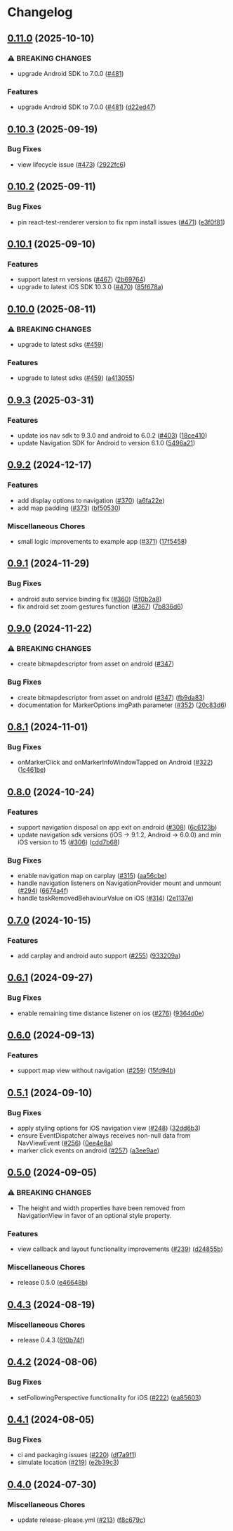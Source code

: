 # Changelog

## [0.11.0](https://github.com/googlemaps/react-native-navigation-sdk/compare/v0.10.3...v0.11.0) (2025-10-10)


### ⚠ BREAKING CHANGES

* upgrade Android SDK to 7.0.0 ([#481](https://github.com/googlemaps/react-native-navigation-sdk/issues/481))

### Features

* upgrade Android SDK to 7.0.0 ([#481](https://github.com/googlemaps/react-native-navigation-sdk/issues/481)) ([d22ed47](https://github.com/googlemaps/react-native-navigation-sdk/commit/d22ed4726c86672e16c542d50078fc03d97bb508))

## [0.10.3](https://github.com/googlemaps/react-native-navigation-sdk/compare/v0.10.2...v0.10.3) (2025-09-19)


### Bug Fixes

* view lifecycle issue ([#473](https://github.com/googlemaps/react-native-navigation-sdk/issues/473)) ([2922fc6](https://github.com/googlemaps/react-native-navigation-sdk/commit/2922fc644b6847526bc9661f425a25b019d1d523))

## [0.10.2](https://github.com/googlemaps/react-native-navigation-sdk/compare/v0.10.1...v0.10.2) (2025-09-11)


### Bug Fixes

* pin react-test-renderer version to fix npm install issues ([#471](https://github.com/googlemaps/react-native-navigation-sdk/issues/471)) ([e3f0f81](https://github.com/googlemaps/react-native-navigation-sdk/commit/e3f0f81f632eb9b3c5ceb374abbc2ae7dc2382a5))

## [0.10.1](https://github.com/googlemaps/react-native-navigation-sdk/compare/v0.10.0...v0.10.1) (2025-09-10)


### Features

* support latest rn versions ([#467](https://github.com/googlemaps/react-native-navigation-sdk/issues/467)) ([2b69764](https://github.com/googlemaps/react-native-navigation-sdk/commit/2b69764462c97a34ec14228410c4de7e189d2ee3))
* upgrade to latest iOS SDK 10.3.0 ([#470](https://github.com/googlemaps/react-native-navigation-sdk/issues/470)) ([85f678a](https://github.com/googlemaps/react-native-navigation-sdk/commit/85f678abd858e1e6f5fd1cb0f1d3fb54dd36d13b))

## [0.10.0](https://github.com/googlemaps/react-native-navigation-sdk/compare/v0.9.3...v0.10.0) (2025-08-11)


### ⚠ BREAKING CHANGES

* upgrade to latest sdks ([#459](https://github.com/googlemaps/react-native-navigation-sdk/issues/459))

### Features

* upgrade to latest sdks ([#459](https://github.com/googlemaps/react-native-navigation-sdk/issues/459)) ([a413055](https://github.com/googlemaps/react-native-navigation-sdk/commit/a413055af5ac52a6d122756fc278d6d7d6354764))

## [0.9.3](https://github.com/googlemaps/react-native-navigation-sdk/compare/v0.9.2...v0.9.3) (2025-03-31)


### Features

* update ios nav sdk to 9.3.0 and android to 6.0.2 ([#403](https://github.com/googlemaps/react-native-navigation-sdk/issues/403)) ([18ce410](https://github.com/googlemaps/react-native-navigation-sdk/commit/18ce410f32738fb233c89658810aecd5e17b0be9))
* update Navigation SDK for Android to version 6.1.0 ([5496a21](https://github.com/googlemaps/react-native-navigation-sdk/commit/5496a21e43f1c2e456234ef25d1a2c7694e815d3))

## [0.9.2](https://github.com/googlemaps/react-native-navigation-sdk/compare/v0.9.1...v0.9.2) (2024-12-17)


### Features

* add display options to navigation ([#370](https://github.com/googlemaps/react-native-navigation-sdk/issues/370)) ([a6fa22e](https://github.com/googlemaps/react-native-navigation-sdk/commit/a6fa22e7c5514fc25aa25ca95f625bf08bd31731))
* add map padding ([#373](https://github.com/googlemaps/react-native-navigation-sdk/issues/373)) ([bf50530](https://github.com/googlemaps/react-native-navigation-sdk/commit/bf50530fc36991e321f6b18d6551dbf5b09d3b51))


### Miscellaneous Chores

* small logic improvements to example app ([#371](https://github.com/googlemaps/react-native-navigation-sdk/issues/371)) ([17f5458](https://github.com/googlemaps/react-native-navigation-sdk/commit/17f545832cfce5c512ddd11828f7a1e4ce1eb140))

## [0.9.1](https://github.com/googlemaps/react-native-navigation-sdk/compare/v0.9.0...v0.9.1) (2024-11-29)


### Bug Fixes

* android auto service binding fix ([#360](https://github.com/googlemaps/react-native-navigation-sdk/issues/360)) ([5f0b2a8](https://github.com/googlemaps/react-native-navigation-sdk/commit/5f0b2a82103ccb2f2a8901c2a7fa5ac324b19a8c))
* fix android set zoom gestures function ([#367](https://github.com/googlemaps/react-native-navigation-sdk/issues/367)) ([7b836d6](https://github.com/googlemaps/react-native-navigation-sdk/commit/7b836d6562dc202fd1e65093d438cb17345cb6d7))

## [0.9.0](https://github.com/googlemaps/react-native-navigation-sdk/compare/v0.8.1...v0.9.0) (2024-11-22)


### ⚠ BREAKING CHANGES

* create bitmapdescriptor from asset on android ([#347](https://github.com/googlemaps/react-native-navigation-sdk/issues/347))

### Bug Fixes

* create bitmapdescriptor from asset on android ([#347](https://github.com/googlemaps/react-native-navigation-sdk/issues/347)) ([fb9da83](https://github.com/googlemaps/react-native-navigation-sdk/commit/fb9da83b03fa8cd57c89fe917bd351dbf8c1a4d9))
* documentation for MarkerOptions imgPath parameter ([#352](https://github.com/googlemaps/react-native-navigation-sdk/issues/352)) ([20c83d6](https://github.com/googlemaps/react-native-navigation-sdk/commit/20c83d6f732cad94c53ddba1384f058eada972c5))

## [0.8.1](https://github.com/googlemaps/react-native-navigation-sdk/compare/v0.8.0...v0.8.1) (2024-11-01)


### Bug Fixes

* onMarkerClick and onMarkerInfoWindowTapped on Android ([#322](https://github.com/googlemaps/react-native-navigation-sdk/issues/322)) ([1c461be](https://github.com/googlemaps/react-native-navigation-sdk/commit/1c461becf544837cb6ecc20d435125b017a248ec))

## [0.8.0](https://github.com/googlemaps/react-native-navigation-sdk/compare/v0.7.0...v0.8.0) (2024-10-24)


### Features

* support navigation disposal on app exit on android ([#308](https://github.com/googlemaps/react-native-navigation-sdk/issues/308)) ([6c6123b](https://github.com/googlemaps/react-native-navigation-sdk/commit/6c6123b208ccbd7779aab1b7b8e0c9afd4da2d00))
* update navigation sdk versions (iOS -&gt; 9.1.2, Android -> 6.0.0) and min iOS version to 15 ([#306](https://github.com/googlemaps/react-native-navigation-sdk/issues/306)) ([cdd7b68](https://github.com/googlemaps/react-native-navigation-sdk/commit/cdd7b686e630b85f7945aee2a4a5802d2045e96a))


### Bug Fixes

* enable navigation map on carplay ([#315](https://github.com/googlemaps/react-native-navigation-sdk/issues/315)) ([aa56cbe](https://github.com/googlemaps/react-native-navigation-sdk/commit/aa56cbe8ee8ee955fb11c05fe55be4d6415a536d))
* handle navigation listeners on NavigationProvider mount and unmount ([#294](https://github.com/googlemaps/react-native-navigation-sdk/issues/294)) ([6674a4f](https://github.com/googlemaps/react-native-navigation-sdk/commit/6674a4fbf95f7939d7ebd5a99672fea9eeef5e22))
* handle taskRemovedBehaviourValue on iOS ([#314](https://github.com/googlemaps/react-native-navigation-sdk/issues/314)) ([2e1137e](https://github.com/googlemaps/react-native-navigation-sdk/commit/2e1137e62bd94500de709cdaafab4169fedc49d8))

## [0.7.0](https://github.com/googlemaps/react-native-navigation-sdk/compare/v0.6.1...v0.7.0) (2024-10-15)


### Features

* add carplay and android auto support ([#255](https://github.com/googlemaps/react-native-navigation-sdk/issues/255)) ([933209a](https://github.com/googlemaps/react-native-navigation-sdk/commit/933209a9c2fe97077b664aa3ee26b09e29d29d98))

## [0.6.1](https://github.com/googlemaps/react-native-navigation-sdk/compare/v0.6.0...v0.6.1) (2024-09-27)


### Bug Fixes

* enable remaining time distance listener on ios ([#276](https://github.com/googlemaps/react-native-navigation-sdk/issues/276)) ([9364d0e](https://github.com/googlemaps/react-native-navigation-sdk/commit/9364d0e5d390ba64de9caef151baf72bbab9522b))

## [0.6.0](https://github.com/googlemaps/react-native-navigation-sdk/compare/v0.5.1...v0.6.0) (2024-09-13)


### Features

* support map view without navigation ([#259](https://github.com/googlemaps/react-native-navigation-sdk/issues/259)) ([15fd94b](https://github.com/googlemaps/react-native-navigation-sdk/commit/15fd94bf61e232980144978be36e69a2cabe6e47))

## [0.5.1](https://github.com/googlemaps/react-native-navigation-sdk/compare/v0.5.0...v0.5.1) (2024-09-10)


### Bug Fixes

* apply styling options for iOS navigation view ([#248](https://github.com/googlemaps/react-native-navigation-sdk/issues/248)) ([32dd6b3](https://github.com/googlemaps/react-native-navigation-sdk/commit/32dd6b3ced3ab7e07cec85d22b5b053028e645b6))
* ensure EventDispatcher always receives non-null data from NavViewEvent ([#256](https://github.com/googlemaps/react-native-navigation-sdk/issues/256)) ([0ee4e8a](https://github.com/googlemaps/react-native-navigation-sdk/commit/0ee4e8a5b687bc947f7420afc018484df10b0c21))
* marker click events on android ([#257](https://github.com/googlemaps/react-native-navigation-sdk/issues/257)) ([a3ee9ae](https://github.com/googlemaps/react-native-navigation-sdk/commit/a3ee9ae29939bba0b42f6a34b8ba7c84e2d93efe))

## [0.5.0](https://github.com/googlemaps/react-native-navigation-sdk/compare/v0.4.3...v0.5.0) (2024-09-05)


### ⚠ BREAKING CHANGES

* The height and width properties have been removed from NavigationView in favor of an optional style property.

### Features

* view callback and layout functionality improvements ([#239](https://github.com/googlemaps/react-native-navigation-sdk/issues/239)) ([d24855b](https://github.com/googlemaps/react-native-navigation-sdk/commit/d24855b9b391f41fedc46137267c2d947c57ca16))


### Miscellaneous Chores

* release 0.5.0 ([e46648b](https://github.com/googlemaps/react-native-navigation-sdk/commit/e46648b2ffb71503608ec8cb704a03e7c43840f1))

## [0.4.3](https://github.com/googlemaps/react-native-navigation-sdk/compare/v0.4.2...v0.4.3) (2024-08-19)


### Miscellaneous Chores

* release 0.4.3 ([6f0b74f](https://github.com/googlemaps/react-native-navigation-sdk/commit/6f0b74f3ae9d3a830f2055090fc1a88691109d9d))

## [0.4.2](https://github.com/googlemaps/react-native-navigation-sdk/compare/v0.4.1...v0.4.2) (2024-08-06)


### Bug Fixes

* setFollowingPerspective functionality for iOS ([#222](https://github.com/googlemaps/react-native-navigation-sdk/issues/222)) ([ea85603](https://github.com/googlemaps/react-native-navigation-sdk/commit/ea85603daad5dc247fa390103ba3638ab9d43aaf))

## [0.4.1](https://github.com/googlemaps/react-native-navigation-sdk/compare/v0.4.0...v0.4.1) (2024-08-05)


### Bug Fixes

* ci and packaging issues ([#220](https://github.com/googlemaps/react-native-navigation-sdk/issues/220)) ([df7a9f1](https://github.com/googlemaps/react-native-navigation-sdk/commit/df7a9f12a31f77d223655bef6f05bb4b89d636a4))
* simulate location ([#219](https://github.com/googlemaps/react-native-navigation-sdk/issues/219)) ([e2b39c3](https://github.com/googlemaps/react-native-navigation-sdk/commit/e2b39c3b62136a07c26aa671949c969c9aa1e3d1))

## [0.4.0](https://github.com/googlemaps/react-native-navigation-sdk/compare/0.4.0-beta...v0.4.0) (2024-07-30)


### Miscellaneous Chores

* update release-please.yml ([#213](https://github.com/googlemaps/react-native-navigation-sdk/issues/213)) ([f8c679c](https://github.com/googlemaps/react-native-navigation-sdk/commit/f8c679c19c1dee99123cf52b4686782a61cff7f2))

